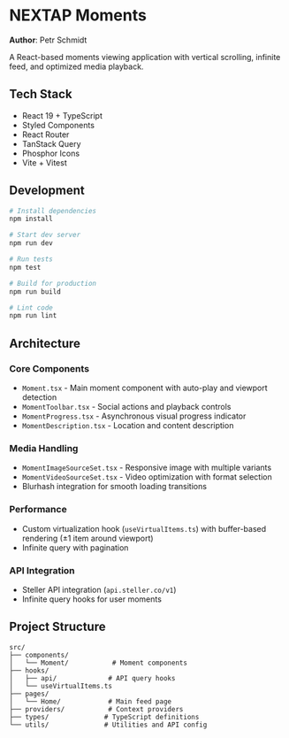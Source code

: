 # NEXTAP Moments

**Author**: Petr Schmidt

A React-based moments viewing application with vertical scrolling, infinite feed, and optimized media playback.

## Tech Stack

- React 19 + TypeScript
- Styled Components
- React Router
- TanStack Query
- Phosphor Icons
- Vite + Vitest

## Development

```bash
# Install dependencies
npm install

# Start dev server
npm run dev

# Run tests
npm test

# Build for production
npm run build

# Lint code
npm run lint
```

## Architecture

### Core Components

- `Moment.tsx` - Main moment component with auto-play and viewport detection
- `MomentToolbar.tsx` - Social actions and playback controls
- `MomentProgress.tsx` - Asynchronous visual progress indicator
- `MomentDescription.tsx` - Location and content description

### Media Handling

- `MomentImageSourceSet.tsx` - Responsive image with multiple variants
- `MomentVideoSourceSet.tsx` - Video optimization with format selection
- Blurhash integration for smooth loading transitions

### Performance

- Custom virtualization hook (`useVirtualItems.ts`) with buffer-based rendering (±1 item around viewport)
- Infinite query with pagination

### API Integration

- Steller API integration (`api.steller.co/v1`)
- Infinite query hooks for user moments

## Project Structure

```
src/
├── components/
│   └── Moment/           # Moment components
├── hooks/
│   ├── api/             # API query hooks
│   └── useVirtualItems.ts
├── pages/
│   └── Home/            # Main feed page
├── providers/           # Context providers
├── types/              # TypeScript definitions
└── utils/              # Utilities and API config
```

